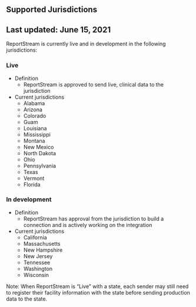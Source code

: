 ## Supported Jurisdictions

## Last updated: June 15, 2021

ReportStream is currently live and in development in the following jurisdictions:  

### Live
* Definition 
  * ReportStream is approved to send live, clinical data to the jurisdiction
* Current jurisdictions
  * Alabama
  * Arizona 
  * Colorado 
  * Guam
  * Louisiana 
  * Mississippi 
  * Montana 
  * New Mexico 
  * North Dakota 
  * Ohio 
  * Pennsylvania 
  * Texas 
  * Vermont 
  * Florida


### In development 
* Definition 
  * ReportStream has approval from the jurisdiction to build a connection and is actively working on the integration
* Current jurisdictions
  * California 
  * Massachusetts 
  * New Hampshire 
  * New Jersey 
  * Tennessee
  * Washington 
  * Wisconsin 

Note: When ReportStream is “Live” with a state, each sender may still need to register their facility information with the state before sending production data to the state. 
